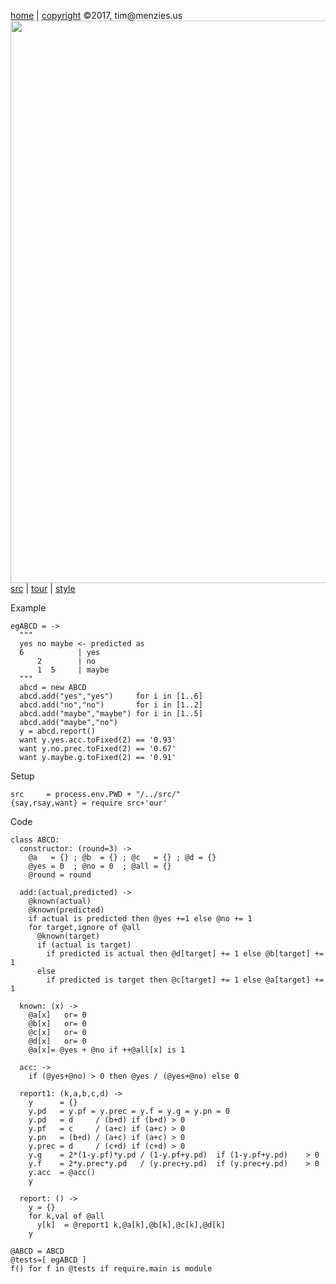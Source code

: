 [home](http://tiny.cc/koff) |
[copyright](https://github.com/koffee/script/blob/master/LICENSE.md) &copy;2017, tim&commat;menzies.us<br>
[<img width=900 src=https://raw.githubusercontent.com/koffee/script/master/img/head.jpg>](http://tiny.cc/koff)<br>
[src](https://github.com/koffee/script/tree/master/src) |
[tour](https://github.com/koffee/script/blob/master/doc/TOUR.md) |
[style](https://github.com/koffee/script/blob/master/doc/STYLE.md)


Example

    egABCD = ->
      """
      yes no maybe <- predicted as
      6            | yes
          2        | no
          1  5     | maybe
      """
      abcd = new ABCD
      abcd.add("yes","yes")     for i in [1..6]
      abcd.add("no","no")       for i in [1..2]
      abcd.add("maybe","maybe") for i in [1..5]
      abcd.add("maybe","no")
      y = abcd.report()
      want y.yes.acc.toFixed(2) == '0.93'
      want y.no.prec.toFixed(2) == '0.67'
      want y.maybe.g.toFixed(2) == '0.91'

Setup

    src     = process.env.PWD + "/../src/" 
    {say,rsay,want} = require src+'our'

Code

    class ABCD:
      constructor: (round=3) ->
        @a   = {} ; @b  = {} ; @c   = {} ; @d = {}
        @yes = 0  ; @no = 0  ; @all = {}
        @round = round
    
      add:(actual,predicted) ->
        @known(actual)
        @known(predicted)
        if actual is predicted then @yes +=1 else @no += 1
        for target,ignore of @all
          @known(target)
          if (actual is target)
            if predicted is actual then @d[target] += 1 else @b[target] += 1
          else
            if predicted is target then @c[target] += 1 else @a[target] += 1
    
      known: (x) ->
        @a[x]   or= 0
        @b[x]   or= 0
        @c[x]   or= 0
        @d[x]   or= 0
        @a[x]= @yes + @no if ++@all[x] is 1
    
      acc: ->
        if (@yes+@no) > 0 then @yes / (@yes+@no) else 0
         
      report1: (k,a,b,c,d) ->
        y      = {}
        y.pd   = y.pf = y.prec = y.f = y.g = y.pn = 0
        y.pd   = d     / (b+d) if (b+d) > 0
        y.pf   = c     / (a+c) if (a+c) > 0
        y.pn   = (b+d) / (a+c) if (a+c) > 0
        y.prec = d     / (c+d) if (c+d) > 0
        y.g    = 2*(1-y.pf)*y.pd / (1-y.pf+y.pd)  if (1-y.pf+y.pd)    > 0
        y.f    = 2*y.prec*y.pd   / (y.prec+y.pd)  if (y.prec+y.pd)    > 0
        y.acc  = @acc()
        y
    
      report: () ->
        y = {}
        for k,val of @all
          y[k]  = @report1 k,@a[k],@b[k],@c[k],@d[k]
        y
     
    @ABCD = ABCD
    @tests=[ egABCD ]
    f() for f in @tests if require.main is module
    
